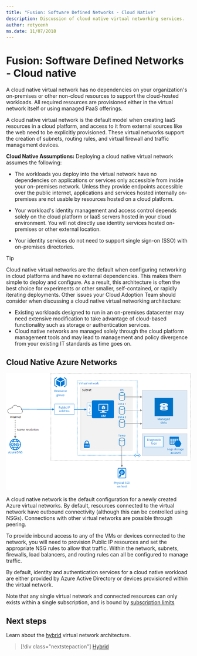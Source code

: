 ```yaml
---
title: "Fusion: Software Defined Networks - Cloud Native" 
description: Discussion of cloud native virtual networking services.
author: rotycenh
ms.date: 11/07/2018
---
```


# Fusion: Software Defined Networks - Cloud native

A cloud native virtual network has no dependencies on your organization's
on-premises or other non-cloud resources to support the cloud-hosted workloads.
All required resources are provisioned either in the virtual network itself or
using managed PaaS offerings.

A cloud native virtual network is the default
model when creating IaaS resources in a cloud platform, and access to it from
external sources like the web need to be explicitly provisioned. These virtual networks support the creation of subnets, routing rules, and virtual firewall and traffic management devices.  

**Cloud Native Assumptions:** Deploying a cloud native virtual network assumes the following:

- The workloads you deploy into the virtual network have no dependencies on applications or services only accessible from inside your on-premises network. Unless they provide endpoints accessible over the public internet, applications and services hosted internally on-premises are not usable by resources hosted on a cloud platform.

- Your workload's identity management and access control depends solely on the cloud platform or IaaS servers hosted in your cloud environment. You will not directly use identity services hosted on-premises or other external location.

- Your identity services do not need to support single sign-on (SSO) with on-premises directories.

> [!TIP]
> Cloud native virtual networks are the default when configuring networking in cloud platforms and have no external dependencies. This makes them simple to deploy and configure. As a result, this architecture is often the best choice for experiments or other smaller, self-contained, or rapidly iterating deployments. Other issues your Cloud Adoption Team should consider when discussing a cloud native virtual networking architecture:
> - Existing workloads designed to run in an on-premises datacenter may need extensive modification to take advantage of cloud-based functionality such as storage or authentication services.
> - Cloud native networks are managed solely through the cloud platform management tools and may lead to management and policy divergence from your existing IT standards as time goes on.

## Cloud Native Azure Networks

![Simple cloud native virtual network with a single VM and Public IP address](../../_images/infra-sdn-figure1.png)

A cloud native network is the default configuration for a newly created Azure
virtual networks. By default, resources connected to the virtual network have
outbound connectivity (although this can be controlled using NSGs). Connections
with other virtual networks are possible through peering.

To provide inbound access to any of the VMs or devices connected to the network,
you will need to provision Public IP resources and set the appropriate NSG rules
to allow that traffic. Within the network, subnets, firewalls, load balancers,
and routing rules can all be configured to manage traffic.

By default, identity and authentication services for a cloud native workload are
either provided by Azure Active Directory or devices provisioned within the
virtual network.

Note that any single virtual network and connected resources can only exists
within a single subscription, and is bound by [subscription
limits](https://docs.microsoft.com/en-us/azure/azure-subscription-service-limits)

## Next steps

Learn about the [hybrid](hybrid.md) virtual network architecture.

> [!div class="nextstepaction"]
> [Hybrid](hybrid.md)